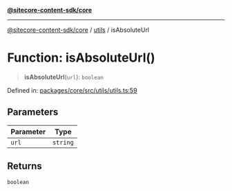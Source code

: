 [**@sitecore-content-sdk/core**](../../README.md)

***

[@sitecore-content-sdk/core](../../README.md) / [utils](../README.md) / isAbsoluteUrl

# Function: isAbsoluteUrl()

> **isAbsoluteUrl**(`url`): `boolean`

Defined in: [packages/core/src/utils/utils.ts:59](https://github.com/Sitecore/xmc-jss-dev/blob/d118c3d87d535fa4161627b881481e84f583140c/packages/core/src/utils/utils.ts#L59)

## Parameters

| Parameter | Type |
| ------ | ------ |
| `url` | `string` |

## Returns

`boolean`
